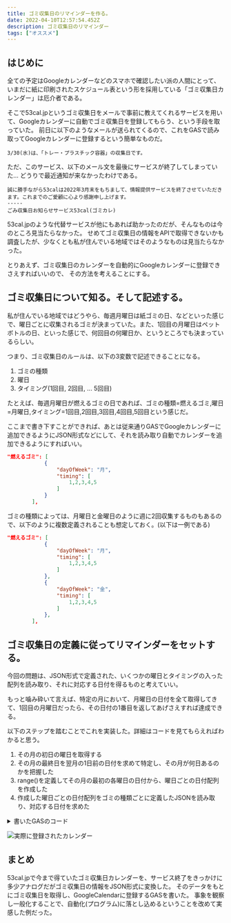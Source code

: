 ```yaml
---
title: ゴミ収集日のリマインダーを作る。
date: 2022-04-10T12:57:54.452Z
description: ゴミ収集日のリマインダー
tags: ["オススメ"]
---
```

## はじめに

全ての予定はGoogleカレンダーなどのスマホで確認したい派の人間にとって、いまだに紙に印刷されたスケジュール表という形を採用している「ゴミ収集日カレンダー」は厄介者である。

そこで53cal.jpというゴミ収集日をメールで事前に教えてくれるサービスを用いて、Googleカレンダーに自動でゴミ収集日を登録してもらう、という手段を取っていた。
前日に以下のようなメールが送られてくるので、これをGASで読み取ってGoogleカレンダーに登録するという簡単なものだ。

```
3/30(水)は、「トレー・プラスチック容器」の収集日です。
```

ただ、このサービス、以下のメール文を最後にサービスが終了してしまっていた...
どうりで最近通知が来なかったわけである。

```
誠に勝手ながら53calは2022年3月末をもちまして、情報提供サービスを終了させていただきます。これまでのご愛顧に心より感謝申し上げます。
-----
ごみ収集日お知らせサービス53cal(ゴミカレ)
```

53cal.jpのような代替サービスが他にもあれば助かったのだが、そんなものは今のところ見当たらなかった。
せめてゴミ収集日の情報をAPIで取得できないかも調査したが、少なくとも私が住んでいる地域ではそのようなものは見当たらなかった。

とりあえず、ゴミ収集日のカレンダーを自動的にGoogleカレンダーに登録できさえすればいいので、
その方法を考えることにする。

## ゴミ収集日について知る。そして記述する。

私が住んでいる地域ではどうやら、毎週月曜日は紙ゴミの日、などといった感じで、曜日ごとに収集されるゴミが決まっていた。また、1回目の月曜日はペットボトルの日、といった感じで、何回目の何曜日か、というところでも決まっているらしい。

つまり、ゴミ収集日のルールは、以下の3変数で記述できることになる。

1. ゴミの種類
2. 曜日
3. タイミング(1回目, 2回目, ... 5回目)

たとえば、毎週月曜日が燃えるゴミの日であれば、ゴミの種類=燃えるゴミ,曜日=月曜日,タイミング=1回目,2回目,3回目,4回目,5回目という感じだ。

ここまで書き下すことができれば、あとは従来通りGASでGoogleカレンダーに追加できるようにJSON形式などにして、それを読み取り自動でカレンダーを追加できるようにすればいい。

```json
"燃えるゴミ": [
            {
                "dayOfWeek": "月",
                "timing": [
                    1,2,3,4,5
                ]
            }
        ],
```

ゴミの種類によっては、月曜日と金曜日のように週に2回収集するものもあるので、以下のように複数定義されることも想定しておく。(以下は一例である)

```json
"燃えるゴミ": [
            {
                "dayOfWeek": "月",
                "timing": [
                    1,2,3,4,5
                ]
            },
            {
                "dayOfWeek": "金",
                "timing": [
                    1,2,3,4,5
                ]
            },
        ],
```

## ゴミ収集日の定義に従ってリマインダーをセットする。

今回の問題は、JSON形式で定義された、いくつかの曜日とタイミングの入った配列を読み取り、それに対応する日付を得るものと考えていい。

もっと噛み砕いて言えば、特定の月において、月曜日の日付を全て取得してきて、1回目の月曜日だったら、その日付の1番目を返してあげさえすれば達成できる。

以下のステップを踏むことでこれを実装した。詳細はコードを見てもらえればわかると思う。

1. その月の初日の曜日を取得する
2. その月の最終日を翌月の1日前の日付を求めて特定し、その月が何日あるのかを把握した
3. range()を定義してその月の最初の各曜日の日付から、曜日ごとの日付配列を作成した
4. 作成した曜日ごとの日付配列をゴミの種類ごとに定義したJSONを読み取り、対応する日付を求めた

<details><summary>書いたGASのコード</summary>

```javascript
//https://developer.mozilla.org/ja/docs/Web/JavaScript/Reference/Global*Objects/Array/from
const range = (start, stop, step) => Array.from({ length: (stop - start) / step + 1}, (*, i) => start + (i * step))
const weeks = \["日","月","火","水","木","金","土"]
const NOTIFICATION_HOUR = 7
const NOTIFICATION_MINUTES = 30
const PopupReminderTheDayBefore = 720 // 12時間前
let props = PropertiesService.getScriptProperties()
const CALENDAR_ID = props.getProperty('CALENDAR_ID')

function main(){
  let calendars = getDustCalendars()
  for(let \[name,value] of Object.entries(calendars)) {
    Logger.log(name)
    Logger.log(value)
    let calendar = CalendarApp.getCalendarById(CALENDAR_ID)

  value.map(date=>{
    // 開始時刻
    let startDate = new Date(date)
    // 終了時刻
    date.setHours(NOTIFICATION_HOUR+1)
    let endDate = new Date(date)

    if (startDate < new Date()) return
    // 既に登録済みなら終了
    let events = calendar.getEvents(startDate, endDate)
  
    for(var i=0; i<events.length; i++) {
      if (events[i].getTitle() === '[ゴミカレンダー] '+name) {
        return
      }
    }

    let event = calendar.createEvent("[ゴミカレンダー] "+name,startDate,endDate)
    event.setDescription("ゴミカレンダー")
    event.addPopupReminder(5)
    event.addPopupReminder(30)
    event.addPopupReminder(720)
    Logger.log('Event ID: ' + event.getId())
  })
  Utilities.sleep(2000)
  }
}

function deleteCalendars()
{
  let calendars = getDustCalendars()
  for(let \[name,value] of Object.entries(calendars)) {
    Logger.log(name)
    Logger.log(value)
    let calendar = CalendarApp.getCalendarById(CALENDAR_ID)

    value.map(date=>{
      // 開始時刻
      let startDate = new Date(date)
      // 終了時刻
      date.setHours(NOTIFICATION_HOUR+1)
      let endDate = new Date(date)

      // 既に登録済みなら削除
      let events = calendar.getEvents(startDate, endDate)
  
      for(var i=0; i<events.length; i++) {
        if (events[i].getTitle() === '[ゴミカレンダー] '+name) {
          events[i].deleteEvent()
          return
        }
      }
    })
  }
}

// ゴミの種類ごとにゴミ収集日をDate形式で返す
function getDustCalendars() {
  let month = generateMonthMatrixFromToday()
  // definition.json.gsを読み込む
  let def = getJsonForDustCalendar()\[0]

  let dustCalendars = {}
  for(key in def){
    // ゴミの種類ごとに取得する
    let result = def\[key].map(confing=>{
      // 曜日に対応する日の配列を取得する
      let datesFromdayOfWeek = month\[weeks.indexOf(confing.dayOfWeek)]
      // timingに指定された数だけ取得する
      return confing.timing.map(_timing=>{
        // x週目の日付を取得
        return datesFromdayOfWeek.slice(_timing-1,_timing)\[0]
      }).filter(v=>v)
    }).flat().sort((a,b)=>a-b)
    // ゴミの種類ごとにゴミ収集日をDateで保存する
    dustCalendars\[key] = result.map(v=>{
      let date = new Date()
      date.setDate(v)
      date.setHours(NOTIFICATION_HOUR)
      date.setMinutes(NOTIFICATION_MINUTES)
      date.setSeconds(0)
      return new Date(date)
    })
  }
  return dustCalendars
}

function generateMonthMatrixFromToday()
{
  let month = {} 
  let date = new Date()
  const firstDate = getFirstDate(date)
  const days = getLastDate(date).getDate()
  const weekOfDay = firstDate.getDay()

  // 初日の曜日から順番に日付を求めていく
  let _weekOfDay = weekOfDay
  for(let d=1;d<=7;d++) {
    month\[_weekOfDay] = getDateFromWeekOfDays(d, days)
    _weekOfDay += 1
    _weekOfDay = _weekOfDay%7
  } 
  return month
}

// その指定された日のn週間後の日付を月末まで求めて配列で返す
function getDateFromWeekOfDays(numberOfFirstDate,daysOfMonth)
{
  return range(numberOfFirstDate,daysOfMonth,7)
}

// 月初の日付を生成
function getFirstDate(date)
{
  date.setDate(1)
  return new Date(date)
}

// 月末の日付を生成
function getLastDate(date)
{
  date.setMonth(date.getMonth()+1)
  date.setDate(1)
  date.setDate(date.getDate()-1)
  return new Date(date)
}
```

</details>

![実際に登録されたカレンダー](/images/uploaded/20220410-224758.png)

## まとめ
53cal.jpで今まで得ていたゴミ収集日カレンダーを、サービス終了をきっかけに多少アナログだがゴミ収集日の情報をJSON形式に変換した。
そのデータをもとにゴミ収集日を取得し、GoogleCalendarに登録するGASを書いた。
事象を観察し一般化することで、自動化(プログラム)に落とし込めるということを改めて実感した例だった。
